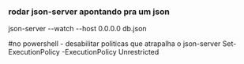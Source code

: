 ### rodar json-server apontando pra um json
json-server --watch --host 0.0.0.0 db.json

#no powershell - desabilitar politicas que atrapalha o json-server
Set-ExecutionPolicy -ExecutionPolicy Unrestricted